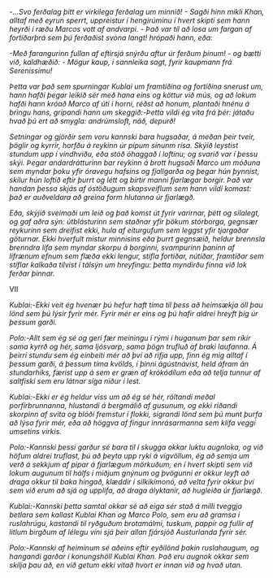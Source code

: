 _-...Svo ferðalag þitt er virkilega ferðalag um minnið! - Sagði hinn mikli Khan, alltaf með eyrun sperrt, uppreistur í hengirúminu í hvert skipti sem hann heyrði í ræðu Marcos vott af andvarpi. - Það var til að losa um fargan af fortíðarþrá sem þú ferðaðist svona langt! hrópaði hann, eða:_

_-Með farangurinn fullan af eftirsjá snýrðu aftur úr ferðum þínum! - og bætti við, kaldhæðið: - Mögur kaup, í sannleika sagt, fyrir kaupmann frá Serenissimu!_

_Þetta var það sem spurningar Kublai um framtíðina og fortíðina snerust um, hann hafði þegar leikið sér með hana eins og köttur við mús, og að lokum hafði hann króað Marco af úti í horni, réðst að honum, plantaði hnénu á bringu hans, grípandi hann um skeggið:-Þetta vildi ég vita frá þér: játaðu hvað þú ert að smygla: andrúmsloft, náð, depurð!_

_Setningar og gjörðir sem voru kannski bara hugsaðar, á meðan þeir tveir, þöglir og kyrrir, horfðu á reykinn úr pípum sínunm rísa. Skýið leystist stundum upp í vindhviðu, eða stóð óhaggað í loftinu; og svarið var í þessu skýi. Þegar andardrátturinn bar reykinn á brott hugsaði Marco um móðuna sem myndar þoku yfir óravegu hafsins og fjallgarða og þegar hún þynnist, skilur hún loftið eftir þurrt og létt og birtir manni fjarlægar borgir. Það var handan þessa skjás af óstöðugum skapsveiflum sem hann vildi komast: það er auðveldara að greina form hlutanna úr fjarlægð._

_Eða, skýjið sveimaði um leið og það komst út fyrir varirnar, þétt og silalegt, og gaf aðra sýn: útblásturinn sem staðnar yfir þökum stórborga, gegnsær reykurinn sem dreifist ekki, hula af eiturgufum sem leggst yfir tjargaðar göturnar. Ekki hverfult mistur minnisins eða þurrt gegnsæið, heldur brennsla brenndra lífa sem myndar skorpu á borginni, svampurinn þaninn af lífrænum efnum sem flæða ekki lengur, stífla fortíðar, nútíðar, framtíðar sem stíflar kalkaða tilvist í tálsýn um hreyfingu: þetta myndirðu finna við lok ferðar þinnar._

VII

_Kublai:-Ekki veit ég hvenær þú hefur haft tíma til þess að heimsækja öll þau lönd sem þú lýsir fyrir mér. Fyrir mér er eins og þú hafir aldrei hreyft þig úr þessum garði._

_Polo:-Allt sem ég sé og geri fær meiningu í rými í huganum þar sem ríkir sama kyrrð og hér, sama ljósvarp, sama þögn trufluð af braki laufanna. Á þeirri stundu sem ég einbeiti mér að því að rifja upp, finn ég mig alltaf í þessum garði, á þessum tíma kvölds, í þinni ágústnávist, held áfram án stundarhiks, færist upp á sem er græn af krókódílum eða að telja tunnur af saltfiski sem eru látnar síga niður í lest._

_Kublai:-Ekki er ég heldur viss um að ég sé hér, röltandi meðal porfírbrunnanna, hlustandi á bergmálið af gusunum, og ekki ríðandi skorpinn af svita og blóði fremstur í flokki, sigrandi lönd sem þú munt þurfa að lýsa fyrir mér, eða að höggva af fingur innrásarmanna sem klífa veggi umsetins virkis._

_Polo:-Kannski þessi garður sé bara til í skugga okkar luktu augnloka, og við höfum aldrei truflast, þú að þeyta upp ryki á vígvöllum, ég að semja um verð á sekkjum af pipar á fjarlægum mörkuðum, en í hvert skipti sem við lokum augunum til hálfs í miðjum gnýnum og þvögunni er okkur leyft að draga okkur til baka hingað, klæddir í silkikímonó, að velta fyrir okkur því sem við erum að sjá og upplifa, að draga ályktanir, að hugleiða úr fjarlægð._

_Kublai:-Kannski þetta samtal okkar sé að eiga sér stað á milli tveggja betlara sem kallast Kublai Khan og Marco Polo, sem eru að gramsa í ruslahrúgu, kastandi til ryðguðum brotamálmi, tuskum, pappír og fullir af litlum birgðum af lélegu víni sjá þeir allan fjársjóð Austurlanda fyrir sér._

_Polo:-Kannski af heiminum sé aðeins eftir eyðilönd þakin ruslahaugum, og hangandi garðar í konungshöll Kublai Khan. Það eru augnok okkar sem skilja þau að, en við getum ekki vitað hvort er innan við og hvað utan._